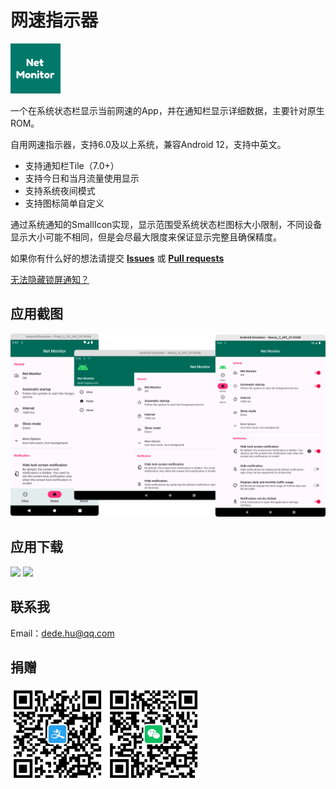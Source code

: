 # 网速指示器

<img height="80px" src="app/src/main/ic_launcher-playstore.png"/>

一个在系统状态栏显示当前网速的App，并在通知栏显示详细数据，主要针对原生ROM。

自用网速指示器，支持6.0及以上系统，兼容Android 12，支持中英文。

* 支持通知栏Tile（7.0+）
* 支持今日和当月流量使用显示
* 支持系统夜间模式
* 支持图标简单自定义

通过系统通知的SmallIcon实现，显示范围受系统状态栏图标大小限制，不同设备显示大小可能不相同，但是会尽最大限度来保证显示完整且确保精度。

如果你有什么好的想法请提交 [**Issues**](https://github.com/hushenghao/NativeTools/issues) 或 [**Pull requests**](https://github.com/hushenghao/NativeTools/pulls)

[无法隐藏锁屏通知？](./docs/hide_lock_notification.md)

## 应用截图

![screenshot](docs/images/screenshot.png)

## 应用下载

[<img height="50px" src="https://static.coolapk.com/static/web/v8/images/header-logo.png"/>](https://www.coolapk.com/apk/com.dede.nativetools)
[<img height="50px" src="https://assets.che300.com/wiki/2021-07-22/16269394073576500.png"/>](https://play.google.com/store/apps/details?id=com.dede.nativetools)

## 联系我
Email：dede.hu@qq.com

## 捐赠
<img height="150px" src="docs/images/qrcode_alipay.jpeg"/> <img height="150px" src="docs/images/qrcode_wx.jpeg" />